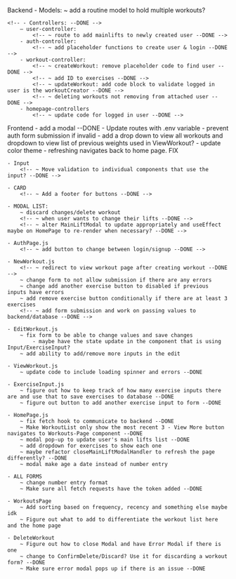 Backend
    - Models:
        <!-- ~ update user model to have body weight and lifts be an array? So we can potentially add charts to show change over time --DONE -->
        ~ add a routine model to hold multiple workouts?

    <!-- - Controllers: --DONE -->
        — user-controller:
            <!-- ~ route to add mainlifts to newly created user --DONE -->
        - auth-controller:
            <!-- ~ add placeholder functions to create user & login --DONE -->
        - workout-controller:
            <!-- ~ createWorkout: remove placeholder code to find user --DONE -->
            <!-- ~ add ID to exercises --DONE -->
            <!-- ~ updateWorkout: add code block to validate logged in user is the workoutCreator --DONE -->
            <!-- ~ deleting workouts not removing from attached user --DONE -->
        - homepage-controllers
            <!-- ~ update code for logged in user --DONE -->

Frontend
    - add a modal --DONE
    <!-- - conditional formatting for new account ("There's nothing here!") --DONE -->
    <!-- - Add all pages and routes to app.js --DONE -->
    <!-- - Router not directing to NewWorkout.js Fix this!!!! --DONE -->
        <!-- ~ issue is with input component --DONE -->
    <!-- - add LoadingSpinner --DONE -->
    - Update routes with .env variable
    - prevent auth form submission if invalid
    - add a drop down to view all workouts and dropdown to view list of previous weights used in ViewWorkout?
    - update color theme
    <!-- - add an all workouts page to align with Navbar --DONE -->
    <!-- - 404 Not Found Page --DONE -->
    <!-- - modals for confirming delete/discard --DONE -->
    - refreshing navigates back to home page. FIX

    - Input
        <!-- ~ Move validation to individual components that use the input? --DONE -->

    - CARD
        <!-- ~ Add a footer for buttons --DONE -->

    - MODAL LIST:
        ~ discard changes/delete workout
        <!-- ~ when user wants to change their lifts --DONE -->
        <!-- ~ alter MainLiftModal to update appropriately and useEffect maybe on HomePage to re-render when necessary? --DONE -->

    - AuthPage.js
        <!-- ~ add button to change between login/signup --DONE -->

    - NewWorkout.js
        <!-- ~ redirect to view workout page after creating workout --DONE -->
        ~ change form to not allow submission if there are any errors
        ~ change add another exercise button to disabled if previous inputs have errors
        ~ add remove exercise button conditionally if there are at least 3 exercises
        <!-- ~ add form submission and work on passing values to backend/database --DONE -->

    - EditWorkout.js
        ~ fix form to be able to change values and save changes
            - maybe have the state update in the component that is using Input/ExerciseInput?
        ~ add ability to add/remove more inputs in the edit

    - ViewWorkout.js
        ~ update code to include loading spinner and errors --DONE

    - ExerciseInput.js
        ~ figure out how to keep track of how many exercise inputs there are and use that to save exercises to database --DONE
        ~ figure out button to add another exercise input to form --DONE

    - HomePage.js
        ~ fix fetch hook to communicate to backend --DONE
        ~ Make WorkoutList only show the most recent 3 - View More button navigates to Workouts-Page component --DONE
        ~ modal pop-up to update user's main lifts list --DONE
        ~ add dropdown for exercises to show each one 
        ~ maybe refactor closeMainLiftModalHandler to refresh the page differently? --DONE
        ~ modal make age a date instead of number entry

    - ALL FORMS
        ~ change number entry format
        ~ Make sure all fetch requests have the token added --DONE

    - WorkoutsPage
        ~ Add sorting based on frequency, recency and something else maybe idk
        ~ Figure out what to add to differentiate the workout list here and the home page

    - DeleteWorkout
        ~ Figure out how to close Modal and have Error Modal if there is one
        ~ change to ConfirmDelete/Discard? Use it for discarding a workout form? --DONE
        ~ Make sure error modal pops up if there is an issue --DONE